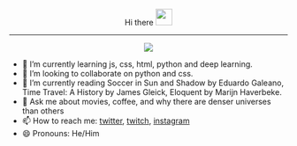 <p align="center"></p>

<p align="center">
Hi there <img src="https://raw.githubusercontent.com/iampavangandhi/iampavangandhi/master/gifs/Hi.gif" width="30px"></p>

------------
<p align="center"><a href="https://twitter.com/intent/follow?screen_name=ossmazon"><img src="https://img.shields.io/twitter/follow/ossmazon?style=social"></a></p>


- 🌱 I’m currently learning js, css, html, python and deep learning.
- 👯 I’m looking to collaborate on python and css.
- 🤔 I’m currently reading Soccer in Sun and Shadow by Eduardo Galeano, Time Travel: A History by James Gleick, Eloquent by Marijn Haverbeke.
- 💬 Ask me about movies, coffee, and why there are denser universes than others
- 📫 How to reach me: [twitter](https://twitter.com/ossmazon), [twitch](https://twitch.com/ossmazon), [instagram](https://www.instagram.com/ossmazon)
- 😄 Pronouns: He/Him


